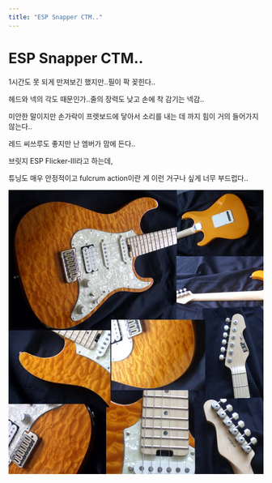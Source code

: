 ```yaml
---
title: "ESP Snapper CTM.."
---
```

# ESP Snapper CTM..

1시간도 못 되게 만져보긴 했지만..필이 팍 꽂힌다..

헤드와 넥의 각도 때문인가..줄의 장력도 낮고 손에 착 감기는 넥감..

미안한 말이지만 손가락이 프렛보드에 닿아서 소리를 내는 데 까지
힘이 거의 들어가지 않는다..

레드 씨쓰루도 좋지만 난 엠버가 맘에 든다..

브릿지 ESP Flicker-III라고 하는데, 

튜닝도 매우 안정적이고 fulcrum action이란 게 이런 거구나 싶게
너무 부드럽다..

![image](/assets/images/f21293caa7c08c41faecb4ea619f5d90.png)


